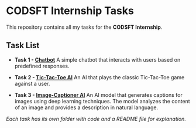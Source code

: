 # CODSFT Internship Tasks

This repository contains all my tasks for the **CODSFT Internship**.

## Task List

-   **Task 1 - [Chatbot](/Task1)**
    A simple chatbot that interacts with users based on predefined responses.

-   **Task 2 - [Tic-Tac-Toe AI](/Task2)**
    An AI that plays the classic Tic-Tac-Toe game against a user.

-   **Task 3 - [Image-Captioner AI](/Task3)**
  An AI model that generates captions for images using deep learning techniques. The model analyzes the content of an image and provides a description in natural language.

_Each task has its own folder with code and a README file for explanation._
